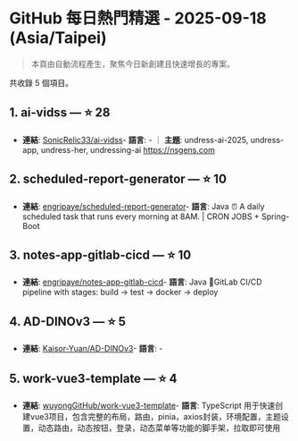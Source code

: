 # GitHub 每日熱門精選 - 2025-09-18 (Asia/Taipei)

> 本頁由自動流程產生，聚焦今日新創建且快速增長的專案。

共收錄 5 個項目。

## 1. ai-vidss — ⭐ 28

- **連結**: [SonicRelic33/ai-vidss](https://github.com/SonicRelic33/ai-vidss)- **語言**: - ｜ **主題**: undress-ai-2025, undress-app, undress-her, undressing-ai
https://nsgens.com 

## 2. scheduled-report-generator — ⭐ 10

- **連結**: [engripaye/scheduled-report-generator](https://github.com/engripaye/scheduled-report-generator)- **語言**: Java
⏰ A daily scheduled task that runs every morning at 8AM. | CRON JOBS + Spring-Boot 

## 3. notes-app-gitlab-cicd — ⭐ 10

- **連結**: [engripaye/notes-app-gitlab-cicd](https://github.com/engripaye/notes-app-gitlab-cicd)- **語言**: Java
📘GitLab CI/CD pipeline with stages: build → test → docker → deploy

## 4. AD-DINOv3 — ⭐ 5

- **連結**: [Kaisor-Yuan/AD-DINOv3](https://github.com/Kaisor-Yuan/AD-DINOv3)- **語言**: -


## 5. work-vue3-template — ⭐ 4

- **連結**: [wuyongGitHub/work-vue3-template](https://github.com/wuyongGitHub/work-vue3-template)- **語言**: TypeScript
用于快速创建vue3项目，包含完整的布局，路由，pinia，axios封装，环境配置，主题设置，动态路由，动态按钮，登录，动态菜单等功能的脚手架，拉取即可使用


